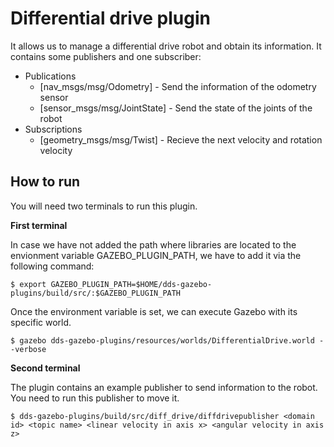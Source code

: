 # Differential drive plugin
It allows us to manage a differential drive robot and obtain its information. It contains some publishers and one subscriber:
* Publications 
    * [nav_msgs/msg/Odometry] - Send the information of the odometry sensor
    * [sensor_msgs/msg/JointState] - Send the state of the joints of the robot
* Subscriptions
    * [geometry_msgs/msg/Twist] - Recieve the next velocity and rotation velocity

## How to run
You will need two terminals to run this plugin. 

**First terminal**

In case we have not added the path where libraries are located to the envionment variable GAZEBO_PLUGIN_PATH,
we have to add it via the following command:

```
$ export GAZEBO_PLUGIN_PATH=$HOME/dds-gazebo-plugins/build/src/:$GAZEBO_PLUGIN_PATH
```
Once the environment variable is set, we can execute Gazebo with its specific world.

```
$ gazebo dds-gazebo-plugins/resources/worlds/DifferentialDrive.world --verbose
```
**Second terminal**

The plugin contains an example publisher to send information to the robot. You need to run this publisher to move it.
```
$ dds-gazebo-plugins/build/src/diff_drive/diffdrivepublisher <domain id> <topic name> <linear velocity in axis x> <angular velocity in axis z>
```